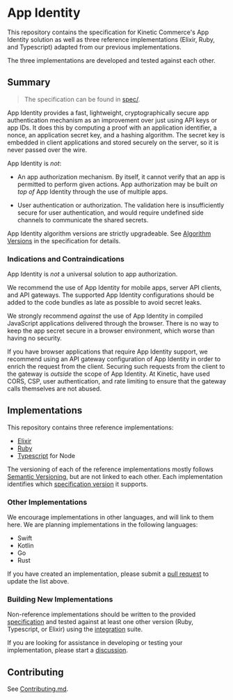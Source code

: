 # App Identity

This repository contains the specification for Kinetic Commerce's App Identity
solution as well as three reference implementations (Elixir, Ruby, and
Typescript) adapted from our previous implementations.

The three implementations are developed and tested against each other.

## Summary

> The specification can be found in [spec/](spec/README.md).

App Identity provides a fast, lightweight, cryptographically secure app
authentication mechanism as an improvement over just using API keys or app IDs.
It does this by computing a proof with an application identifier, a nonce, an
application secret key, and a hashing algorithm. The secret key is embedded in
client applications and stored securely on the server, so it is never passed
over the wire.

App Identity is _not_:

- An app authorization mechanism. By itself, it cannot verify that an app is
  permitted to perform given actions. App authorization may be built _on top of_
  App Identity through the use of multiple apps.

- User authentication or authorization. The validation here is insufficiently
  secure for user authentication, and would require undefined side channels to
  communicate the shared secrets.

App Identity algorithm versions are strictly upgradeable. See
[Algorithm Versions](spec/README.md#algorithm-versions) in the specification
for details.

### Indications and Contraindications

App Identity is _not_ a universal solution to app authorization.

We recommend the use of App Identity for mobile apps, server API clients, and
API gateways. The supported App Identity configurations should be added to the
code bundles as late as possible to avoid secret leaks.

We strongly recommend _against_ the use of App Identity in compiled JavaScript
applications delivered through the browser. There is no way to keep the app
secret secure in a browser environment, which worse than having no security.

If you have browser applications that require App Identity support, we recommend
using an API gateway configuration of App Identity in order to enrich the
request from the client. Securing such requests from the client to the gateway
is _outside_ the scope of App Identity. At Kinetic, have used CORS, CSP, user
authentication, and rate limiting to ensure that the gateway calls themselves
are not abused.

## Implementations

This repository contains three reference implementations:

- [Elixir](elixir/README.md)
- [Ruby](ruby/README.md)
- [Typescript](ts/README.md) for Node

The versioning of each of the reference implementations mostly follows [Semantic
Versioning][], but are not linked to each other. Each implementation identifies
which [specification version](spec/README.md#version-and-versioning) it
supports.

### Other Implementations

We encourage implementations in other languages, and will link to them here. We
are planning implementations in the following languages:

- Swift
- Kotlin
- Go
- Rust

If you have created an implementation, please submit a [pull request][pr] to
update the list above.

### Building New Implementations

Non-reference implementations should be written to the provided
[specification](spec/README.md) and tested against at least one other version
(Ruby, Typescript, or Elixir) using the [integration](integration/README.md)
suite.

If you are looking for assistance in developing or testing your implementation,
please start a [discussion][].

## Contributing

See [Contributing.md](./Contributing.md).

[pr]: https://github.com/KineticCafe/app_identity/pulls/
[discussion]: https://github.com/KineticCafe/app_identity/discussions/
[semantic versioning]: http://semver.org/
